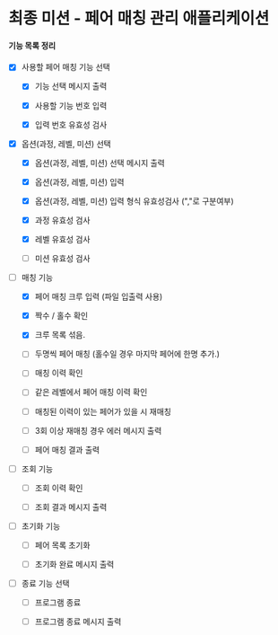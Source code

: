 # 최종 미션 - 페어 매칭 관리 애플리케이션

#### 기능 목록 정리
-[X] 사용할 페어 매칭 기능 선택
  -[X] 기능 선택 메시지 출력
  -[X] 사용할 기능 번호 입력
  -[X] 입력 번호 유효성 검사
  

-[X] 옵션(과정, 레벨, 미션) 선택
  - [X] 옵션(과정, 레벨, 미션) 선택 메시지 출력
  - [X] 옵션(과정, 레벨, 미션) 입력
  - [X] 옵션(과정, 레벨, 미션) 입력 형식 유효성검사 (","로 구분여부)
  - [X] 과정 유효성 검사
  - [X] 레벨 유효성 검사 
  - [ ] 미션 유효성 검사


-[ ] 매칭 기능
  -[X] 페어 매칭 크루 입력 (파일 입출력 사용)
  -[X] 짝수 / 홀수 확인
  -[X] 크루 목록 섞음.
  -[ ] 두명씩 페어 매칭 (홀수일 경우 마지막 페어에 한명 추가.)
  -[ ] 매칭 이력 확인
  -[ ] 같은 레벨에서 페어 매칭 이력 확인
  -[ ] 매칭된 이력이 있는 페어가 있을 시 재매칭
  -[ ] 3회 이상 재매칭 경우 에러 메시지 출력
  -[ ] 페어 매칭 결과 출력


-[ ] 조회 기능 
  -[ ] 조회 이력 확인
  -[ ] 조회 결과 메시지 출력


-[ ] 초기화 기능 
  -[ ] 페어 목록 초기화
  -[ ] 초기화 완료 메시지 출력


-[ ] 종료 기능 선택
  -[ ] 프로그램 종료
  -[ ] 프로그램 종료 메시지 출력
  
  
